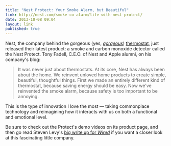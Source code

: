 ```yaml
---
title: "Nest Protect: Your Smoke Alarm, but Beautiful"
link: http://nest.com/smoke-co-alarm/life-with-nest-protect/
date: 2013-10-08 09:04
layout: link
published: true
---
```

Nest, the company behind the gorgeous (yes, [_gorgeous_]({{site.domain}}/public/cargo/nest-thermostat.jpg)) [thermostat](http://nest.com/thermostat/life-with-nest-thermostat/), just released their latest product: a smoke and carbon monoxide detector called the Nest Protect. Tony Fadell, C.E.O. of Nest and Apple alumni, on his company's blog:

> It was never just about thermostats. At its core, Nest has always been about the home. We reinvent unloved home products to create simple, beautiful, thoughtful things. First we made an entirely different kind of thermostat, because saving energy should be easy. Now we've reinvented the smoke alarm, because safety is too important to be annoying.

This is the type of innovation I love the most &mdash; taking commonplace technology and reimagining how it interacts with us on both a functional and emotional level.

Be sure to check out the Protect's demo videos on its product page, and then go read Steven Levy's [big write up for _Wired_](http://www.wired.com/business/2013/10/nest-smoke-detector/all/) if you want a closer look at this fascinating little company.
